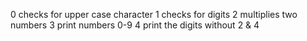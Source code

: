 0 checks for upper case character
1 checks for digits
2 multiplies two numbers
3 print numbers 0-9
4 print the digits without 2 & 4